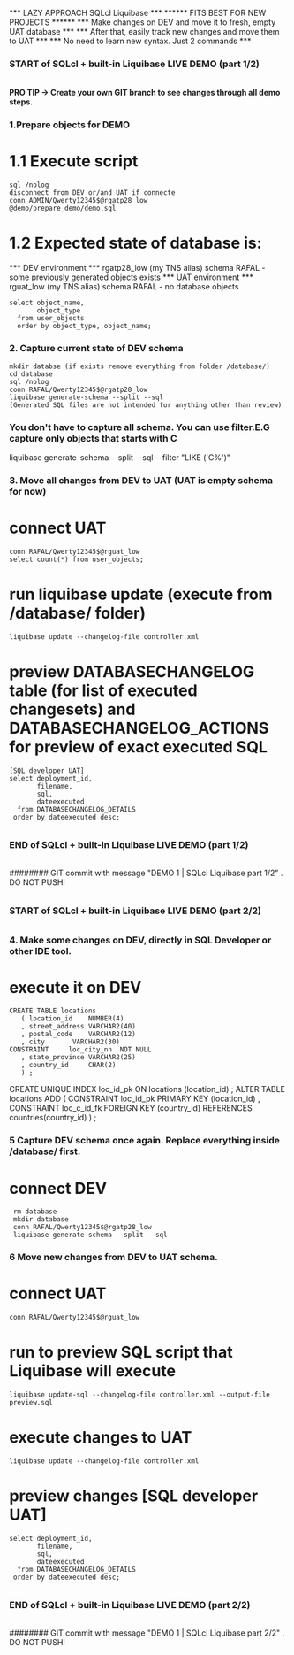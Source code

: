 
*** LAZY APPROACH SQLcl Liquibase ***
****** FITS BEST FOR NEW PROJECTS ******
*** Make changes on DEV and move it to fresh, empty UAT database ***
*** After that, easily track new changes and move them to UAT ***
*** No need to learn new syntax. Just 2 commands ***

#####
### START of SQLcl + built-in Liquibase LIVE DEMO (part 1/2)
######

#### PRO TIP -> Create your own GIT branch to see changes through all demo steps.

### 1.Prepare objects for DEMO
  # 1.1 Execute script 
    sql /nolog
    disconnect from DEV or/and UAT if connecte
    conn ADMIN/Qwerty12345$@rgatp28_low    
    @demo/prepare_demo/demo.sql
  # 1.2 Expected state of database is:
  *** DEV environment ***
    rgatp28_low (my TNS alias)
    schema RAFAL - some previously generated objects exists
  *** UAT environment *** 
    rguat_low (my TNS alias)
    schema RAFAL - no database objects

    select object_name, 
           object_type
      from user_objects
      order by object_type, object_name;
### 2. Capture current state of DEV schema
    mkdir databse (if exists remove everything from folder /database/)
    cd database 
    sql /nolog
    conn RAFAL/Qwerty12345$@rgatp28_low
    liquibase generate-schema --split --sql
    (Generated SQL files are not intended for anything other than review)

### You don't have to capture all schema. You can use filter.E.G capture only objects that starts with C
liquibase generate-schema --split --sql --filter "LIKE ('C%')"

### 3. Move all changes from DEV to UAT (UAT is empty schema for now)
  # connect UAT
    conn RAFAL/Qwerty12345$@rguat_low
    select count(*) from user_objects;
  # run liquibase update  (execute from /database/ folder)
    liquibase update --changelog-file controller.xml
  # preview DATABASECHANGELOG table (for list of executed changesets) and DATABASECHANGELOG_ACTIONS for preview of exact executed SQL
    [SQL developer UAT]
    select deployment_id,
           filename,
           sql,
           dateexecuted
      from DATABASECHANGELOG_DETAILS
     order by dateexecuted desc;

######
### END of SQLcl + built-in Liquibase LIVE DEMO (part 1/2)
######

######## GIT commit with message "DEMO 1 | SQLcl Liquibase part 1/2" . DO NOT PUSH!

######
### START of SQLcl + built-in Liquibase LIVE DEMO (part 2/2)
######
 ### 4. Make some changes on DEV, directly in SQL Developer or other IDE tool.
   # execute it on DEV
    CREATE TABLE locations
       ( location_id    NUMBER(4)
       , street_address VARCHAR2(40)
       , postal_code    VARCHAR2(12)
       , city       VARCHAR2(30)
   	CONSTRAINT     loc_city_nn  NOT NULL
       , state_province VARCHAR2(25)
       , country_id     CHAR(2)
       ) ;
   CREATE UNIQUE INDEX loc_id_pk
   ON locations (location_id) ;
   ALTER TABLE locations
   ADD ( CONSTRAINT loc_id_pk
          		 PRIMARY KEY (location_id)
       , CONSTRAINT loc_c_id_fk
          		 FOREIGN KEY (country_id)
           	  REFERENCES countries(country_id) 
       ) ;
### 5 Capture DEV schema once again. Replace everything inside /database/ first.
  # connect DEV
     rm database
     mkdir database
     conn RAFAL/Qwerty12345$@rgatp28_low
     liquibase generate-schema --split --sql
### 6 Move new changes from DEV to UAT schema.
  # connect UAT
    conn RAFAL/Qwerty12345$@rguat_low
   # run to preview SQL script that Liquibase will execute
    liquibase update-sql --changelog-file controller.xml --output-file preview.sql
   # execute changes to UAT
    liquibase update --changelog-file controller.xml
   # preview changes [SQL developer UAT]
    select deployment_id,
           filename,
           sql,
           dateexecuted
      from DATABASECHANGELOG_DETAILS
     order by dateexecuted desc;
  
  ######
  ### END of SQLcl + built-in Liquibase LIVE DEMO (part 2/2)
  ######

######## GIT commit with message "DEMO 1 | SQLcl Liquibase part 2/2" . DO NOT PUSH!



